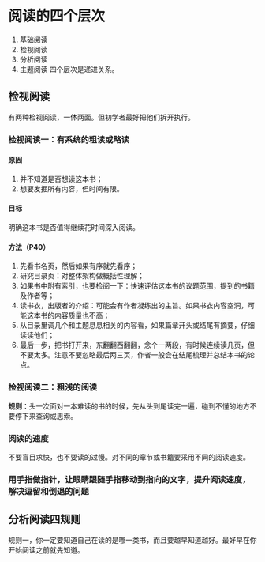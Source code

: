 # 阅读的四个层次
1. 基础阅读
2. 检视阅读
3. 分析阅读
4. 主题阅读
四个层次是递进关系。
## 检视阅读
有两种检视阅读，一体两面。但初学者最好把他们拆开执行。
### 检视阅读一：有系统的粗读或略读
#### 原因
1. 并不知道是否想读这本书；
2. 想要发掘所有内容，但时间有限。
#### 目标
明确这本书是否值得继续花时间深入阅读。
#### 方法（P40）
1. 先看书名页，然后如果有序就先看序；
2. 研究目录页：对整体架构做概括性理解；
3. 如果书中附有索引，也要检阅一下：快速评估这本书的议题范围，提到的书籍及作者等；
4. 读书衣，出版者的介绍：可能会有作者凝练出的主旨。如果书衣内容空洞，可能这本书的内容质量也不高；
5. 从目录里调几个和主题息息相关的内容看，如果篇章开头或结尾有摘要，仔细读读他们；
6. 最后一步，把书打开来，东翻翻西翻翻，念个一两段，有时候连续读几页，但不要太多。注意不要忽略最后两三页，作者一般会在结尾梳理并总结本书的论点。

### 检视阅读二：粗浅的阅读
**规则**：头一次面对一本难读的书的时候，先从头到尾读完一遍，碰到不懂的地方不要停下来查询或思索。
### 阅读的速度
不要盲目求快，也不要读的过慢。对不同的章节或书籍要采用不同的阅读速度。
### 用手指做指针，让眼睛跟随手指移动到指向的文字，提升阅读速度，解决逗留和倒退的问题
## 分析阅读四规则
规则一，你一定要知道自己在读的是哪一类书，而且要越早知道越好。最好早在你开始阅读之前就先知道。